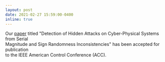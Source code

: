 ```yaml
---
layout: post
date: 2021-02-27 15:59:00-0400
inline: true
---
```


Our <a href="https://arxiv.org/pdf/2104.15097.pdf" target="_blank" rel="noopener noreferrer">paper</a> titled "Detection of Hidden Attacks on Cyber-Physical Systems from Serial <br>
Magnitude and Sign Randomness Inconsistencies" has been accepted for publication <br>
to the IEEE American Control Conference (ACC).
